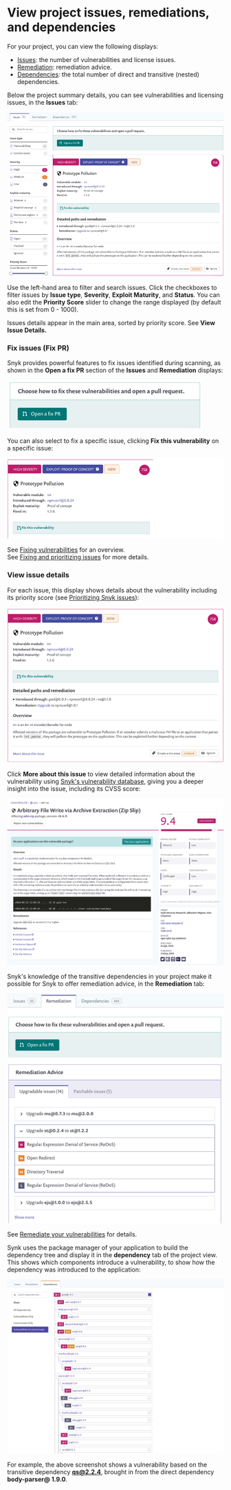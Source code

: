 # View project issues, remediations, and dependencies

For your project, you can view the following displays:

* [Issues](view-project-issues-remediations-and-dependencies.md): the number of vulnerabilities and license issues.
* [Remediation](view-project-issues-remediations-and-dependencies.md): remediation advice.
* [Dependencies](view-project-issues-remediations-and-dependencies.md): the total number of direct and transitive \(nested\) dependencies.

Below the project summary details, you can see vulnerabilities and licensing issues, in the **Issues** tab:

![](../../.gitbook/assets/image7.png)

Use the left-hand area to filter and search issues. Click the checkboxes to filter issues by **Issue type**, **Severity**, **Exploit Maturity**, and **Status**. You can also edit the **Priority Score** slider to change the range displayed \(by default this is set from 0 - 1000\).

Issues details appear in the main area, sorted by priority score. See **View Issue Details.**

### Fix issues \(Fix PR\)

Snyk provides powerful features to fix issues identified during scanning, as shown in the **Open a fix PR** section of the **Issues** and **Remediation** displays:

![](../../.gitbook/assets/image27.png)

You can also select to fix a specific issue, clicking **Fix this vulnerability** on a specific issue:

![](../../.gitbook/assets/image26.png)

See [Fixing vulnerabilities](https://snyk.gitbook.io/user-docs/snyk-open-source/open-source-basics/fixing-vulnerabilities) for an overview.  
See [Fixing and prioritizing issues](https://snyk.gitbook.io/user-docs/fixing-and-prioritizing-issues) for more details.

### View issue details

For each issue, this display shows details about the vulnerability including its priority score \(see [Prioritizing Snyk issues](https://snyk.gitbook.io/user-docs/fixing-and-prioritizing-issues/starting-to-fix-vulnerabilities/snyk-priority-score)\):

![](../../.gitbook/assets/image12.png)

Click **More about this issue** to view detailed information about the vulnerability using [Snyk's vulnerability database](https://snyk.io/product/vulnerability-database/), giving you a deeper insight into the issue, including its CVSS score:

![](../../.gitbook/assets/image15.png)

Snyk's knowledge of the transitive dependencies in your project make it possible for Snyk to offer remediation advice, in the **Remediation** tab:

![](../../.gitbook/assets/image19.png)

See [Remediate your vulnerabilities](https://snyk.gitbook.io/user-docs/fixing-and-prioritizing-issues/issue-management/remediate-your-vulnerabilities) for details.

Synk uses the package manager of your application to build the dependency tree and display it in the **dependency** tab of the project view. This shows which components introduce a vulnerability, to show how the dependency was introduced to the application:

![](../../.gitbook/assets/image23.png)

For example, the above screenshot shows a vulnerability based on the transitive dependency **qs@2.2.4**, brought in from the direct dependency **body-parser@ 1.9.0**.


